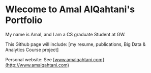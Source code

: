 # Wlecome to Amal AlQahtani's Portfolio

My name is Amal, and I am a CS graduate Student at GW.

This Github page will include: [my resume, publications, Big Data & Analytics Course project]

Personal website:
See [www.amalqahtani.com](http://www.amalqahtani.com)
